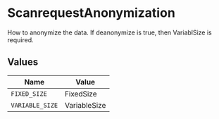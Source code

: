 # ScanrequestAnonymization

How to anonymize the data. If deanonymize is true, then VariablSize is required.


## Values

| Name            | Value           |
| --------------- | --------------- |
| `FIXED_SIZE`    | FixedSize       |
| `VARIABLE_SIZE` | VariableSize    |